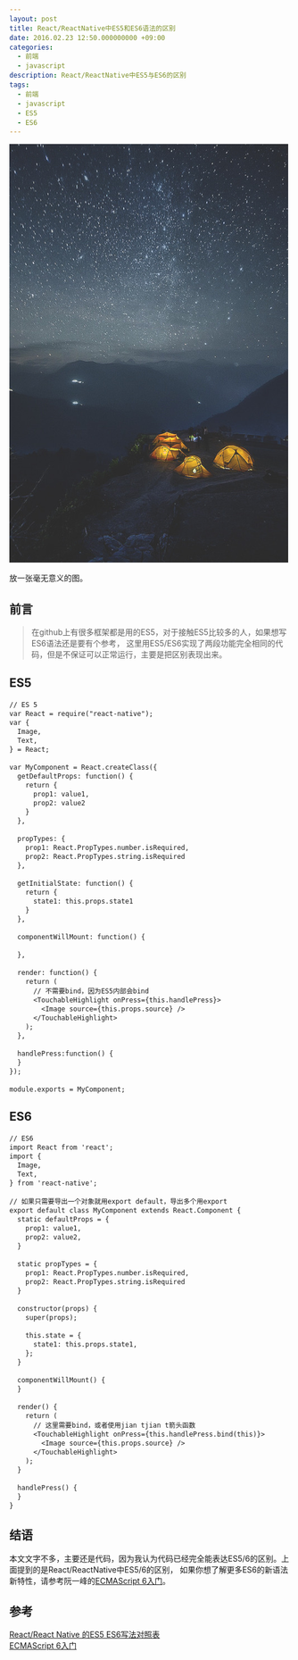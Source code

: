 ```yaml
---
layout: post
title: React/ReactNative中ES5和ES6语法的区别
date: 2016.02.23 12:50.000000000 +09:00
categories: 
  - 前端
  - javascript
description: React/ReactNative中ES5与ES6的区别
tags:
  - 前端
  - javascript
  - ES5
  - ES6
---
```



![image](/assets/images/2016/difference-es5-es6-in-react.png) <br/>

放一张毫无意义的图。

## 前言

> 
> 在github上有很多框架都是用的ES5，对于接触ES5比较多的人，如果想写ES6语法还是要有个参考，
> 这里用ES5/ES6实现了两段功能完全相同的代码，但是不保证可以正常运行，主要是把区别表现出来。

## ES5
```
// ES 5
var React = require("react-native");
var {
  Image,
  Text,
} = React;

var MyComponent = React.createClass({
  getDefaultProps: function() {
    return {
      prop1: value1,
      prop2: value2
    }
  },

  propTypes: {
    prop1: React.PropTypes.number.isRequired,
    prop2: React.PropTypes.string.isRequired
  },

  getInitialState: function() {
    return {
      state1: this.props.state1
    }
  },

  componentWillMount: function() {

  },

  render: function() {
    return (
      // 不需要bind，因为ES5内部会bind
      <TouchableHighlight onPress={this.handlePress}>
        <Image source={this.props.source} />
      </TouchableHighlight>
    );
  },

  handlePress:function() {
  }
});

module.exports = MyComponent;

```

## ES6
```
// ES6
import React from 'react';
import {
  Image,
  Text,
} from 'react-native';

// 如果只需要导出一个对象就用export default，导出多个用export
export default class MyComponent extends React.Component {
  static defaultProps = {
    prop1: value1,
    prop2: value2,
  }

  static propTypes = {
    prop1: React.PropTypes.number.isRequired,
    prop2: React.PropTypes.string.isRequired
  }

  constructor(props) {
    super(props);

    this.state = {
      state1: this.props.state1,
    };
  }

  componentWillMount() {
  }

  render() {
    return (
      // 这里需要bind，或者使用jian tjian t箭头函数
      <TouchableHighlight onPress={this.handlePress.bind(this)}>
        <Image source={this.props.source} />
      </TouchableHighlight>
    );
  }

  handlePress() {
  }
}

```

## 结语

本文文字不多，主要还是代码，因为我认为代码已经完全能表达ES5/6的区别。上面提到的是React/ReactNative中ES5/6的区别，
如果你想了解更多ES6的新语法新特性，请参考阮一峰的[ECMAScript 6入门](http://es6.ruanyifeng.com/)。

## 参考

[React/React Native 的ES5 ES6写法对照表](https://segmentfault.com/n/1330000004266763)<br/>
[ECMAScript 6入门](http://es6.ruanyifeng.com/)
